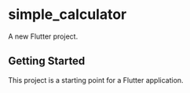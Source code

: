 # simple_calculator


A new Flutter project.

## Getting Started

This project is a starting point for a Flutter application.


